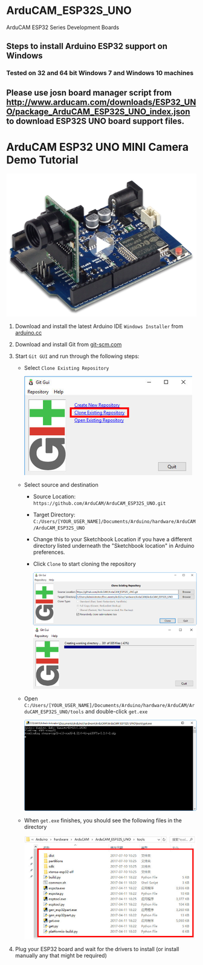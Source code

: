 # ArduCAM_ESP32S_UNO
ArduCAM ESP32 Series Development Boards
## Steps to install Arduino ESP32 support on Windows
### Tested on 32 and 64 bit Windows 7 and  Windows 10 machines

## Please use josn board manager script from http://www.arducam.com/downloads/ESP32_UNO/package_ArduCAM_ESP32S_UNO_index.json to download ESP32S UNO board support files. 
# ArduCAM ESP32 UNO MINI Camera Demo Tutorial
[![IMAGE ALT TEXT](https://github.com/UCTRONICS/pic/blob/master/Arducam_ESP32_Camera.jpeg)](https://youtu.be/o8jauiegWuI  "ArduCAM ESP32 UNO MINI Camera Demo Tutorial")

1. Download and install the latest Arduino IDE ```Windows Installer``` from [arduino.cc](https://www.arduino.cc/en/Main/Software)
2. Download and install Git from [git-scm.com](https://git-scm.com/download/win)
3. Start ```Git GUI``` and run through the following steps:
    - Select ```Clone Existing Repository```
    
        ![Step 1](https://github.com/zk109/test/blob/master/win-gui-1.png)
        
    - Select source and destination
        - Source Location: ```https://github.com/ArduCAM/ArduCAM_ESP32S_UNO.git```
        - Target Directory: ```C:/Users/[YOUR_USER_NAME]/Documents/Arduino/hardware/ArduCAM/ArduCAM_ESP32S_UNO```
        - Change this to your Sketchbook Location if you have a different directory listed underneath the "Sketchbook location" in Arduino preferences.
        - Click ```Clone``` to start cloning the repository
        
            ![Step 2](https://github.com/zk109/test/blob/master/win-gui-2.png)
            ![Step 3](https://github.com/zk109/test/blob/master/win-gui-3.png)
        
    - Open ```C:/Users/[YOUR_USER_NAME]/Documents/Arduino/hardware/ArduCAM/ArduCAM_ESP32S_UNO/tools``` and double-click ```get.exe```
    
        ![Step 4](https://github.com/zk109/test/blob/master/win-gui-4.png)
        
    - When ```get.exe``` finishes, you should see the following files in the directory
    
        ![Step 5](https://github.com/zk109/test/blob/master/win-gui-5.png)
        
4. Plug your ESP32 board and wait for the drivers to install (or install manually any that might be required)
